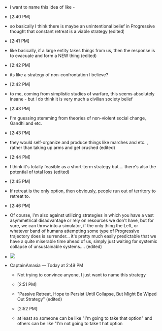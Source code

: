 - i want to name this idea of like -

- [2:40 PM]

- so basically I think there is maybe an unintentional belief in Progressive thought that constant retreat is a viable strategy (edited)

- [2:41 PM]

- like basically, if a large entity takes things from us, then the response is to evacuate and form a NEW thing (edited)

- [2:42 PM]

- its like a strategy of non-confrontation I believe?

- [2:42 PM]

- to me, coming from simplistic studies of warfare, this seems absolutely insane - but I do think it is very much a civilian society belief

- [2:43 PM]

- I'm guessing stemming from theories of non-violent social change, Gandhi and etc.

- [2:43 PM]

- they would self-organize and produce things like marches and etc. , rather than taking up arms and get crushed (edited)

- [2:44 PM]

- I think it's totally feasible as a short-term strategy but.... there's also the potential of total loss (edited)

- [2:45 PM]

- If retreat is the only option, then obviously, people run out of territory to retreat to.

- [2:46 PM]

- Of course, I'm also against utilizing strategies in which you have a vast asymmetrical disadvantage or rely on resources we don't have, but for sure, we can throw into a simulator, if the only thing the Left, or whatever band of humans attempting some type of Progressive trajectory does is surrender... it's pretty much easily predictable that we have a quite miserable time ahead of us, simply just waiting for systemic collapse of unsustainable systems.... (edited)

- ![ ](https://cdn.discordapp.com/avatars/427561472332398612/0d906235aeb78c8063e7c2d41bae3c37.webp?size=80)

- CaptainAmasia — Today at 2:49 PM
	 - Not trying to convince anyone, I just want to name this strategy

	 - [2:51 PM]

	 - "Passive Retreat, Hope to Persist Until Collapse, But Might Be Wiped Out Strategy" (edited)

	 - [2:52 PM]

	 - at least so someone can be like "I'm going to take that option" and others can be like "I'm not going to take t hat option
